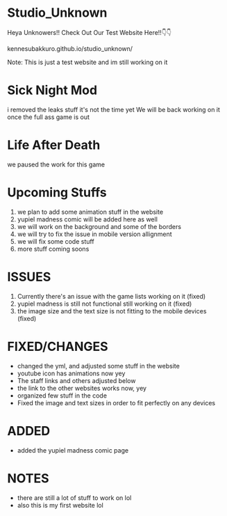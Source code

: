 # Studio_Unknown
Heya Unknowers!!
Check Out Our Test Website Here!!👇👇

kennesubakkuro.github.io/studio_unknown/

Note: This is just a test website and im still working on it

# Sick Night Mod
i removed the leaks stuff it's not the time yet
We will be back working on it once the full ass game is out

# Life After Death
we paused the work for this game

# Upcoming Stuffs

1. we plan to add some animation stuff in the website
2. yupiel madness comic will be added here as well
3. we will work on the background and some of the borders
4. we will try to fix the issue in mobile version allignment
5. we will fix some code stuff
6. more stuff coming soons

# ISSUES

1. Currently there's an issue with the game lists working on it (fixed)
2. yupiel madness is still not functional still working on it (fixed)
3. the image size and the text size is not fitting to the mobile devices (fixed)

# FIXED/CHANGES
- changed the yml, and adjusted some stuff in the website
- youtube icon has animations now yey
- The staff links and others adjusted below
- the link to the other websites works now, yey
- organized few stuff in the code
- Fixed the image and text sizes in order to fit perfectly on any devices 

# ADDED
- added the yupiel madness comic page

# NOTES

- there are still a lot of stuff to work on lol
- also this is my first website lol
